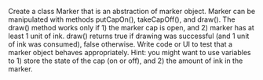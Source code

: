 Create a class Marker that is an abstraction of marker object. Marker can be manipulated with methods putCapOn(), takeCapOff(), and draw(). The draw() method works only if 1) the marker cap is open, and 2) marker has at least 1 unit of ink. draw() returns true if drawing was successful (and 1 unit of ink was consumed), false otherwise. Write code or UI to test that a marker object behaves appropriately. Hint: you might want to use variables to 1) store the state of the cap (on or off), and 2) the amount of ink in the marker.